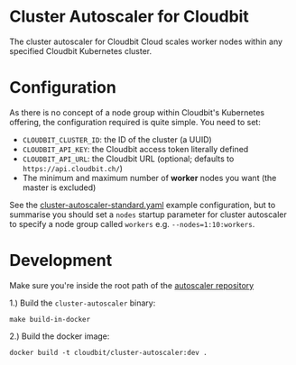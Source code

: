 # Cluster Autoscaler for Cloudbit

The cluster autoscaler for Cloudbit Cloud scales worker nodes within any specified Cloudbit Kubernetes cluster.

# Configuration
As there is no concept of a node group within Cloudbit's Kubernetes offering, the configuration required is quite 
simple. You need to set:

- `CLOUDBIT_CLUSTER_ID`: the ID of the cluster (a UUID)
- `CLOUDBIT_API_KEY`: the Cloudbit access token literally defined
- `CLOUDBIT_API_URL`: the Cloudbit URL (optional; defaults to `https://api.cloudbit.ch/`)
- The minimum and maximum number of **worker** nodes you want (the master is excluded)

See the [cluster-autoscaler-standard.yaml](examples/cluster-autoscaler-standard.yaml) example configuration, but to 
summarise you should set a `nodes` startup parameter for cluster autoscaler to specify a node group called `workers` 
e.g. `--nodes=1:10:workers`.

# Development

Make sure you're inside the root path of the [autoscaler
repository](https://github.com/kubernetes/autoscaler)

1.) Build the `cluster-autoscaler` binary:


```
make build-in-docker
```

2.) Build the docker image:

```
docker build -t cloudbit/cluster-autoscaler:dev .
```
